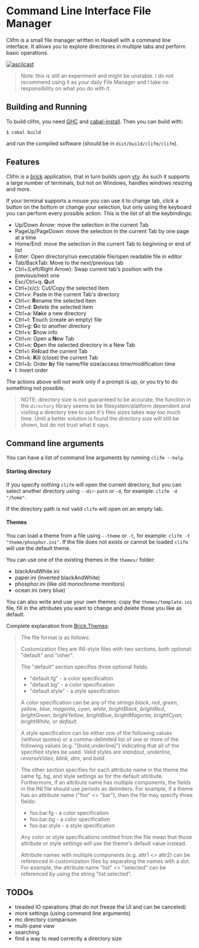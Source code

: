 # Command Line Interface File Manager
Clifm is a small file manager written in Haskell with a command line interface. It allows you to explore directories in multiple tabs and perform basic operations.

[![asciicast](https://asciinema.org/a/LHfaWHtFKzp9KAYGEiGpns3mR.png)](https://asciinema.org/a/LHfaWHtFKzp9KAYGEiGpns3mR)

> Note: this is still an experiment and might be unstable. I do not recommend using it as your daily File Manager and I take no responsibility on what you do with it.

## Building and Running
To build clifm, you need [GHC](https://www.haskell.org/ghc/) and [cabal-install](http://hackage.haskell.org/package/cabal-install). Then you can build with:

```
$ cabal build
```
and run the compiled software (should be in `dist/build/clifm/clifm`).

## Features
Clifm is a [brick](https://github.com/jtdaugherty/brick) application, that in turn builds upon [vty](https://github.com/jtdaugherty/vty). As such it supports a large number of terminals, but not on Windows, handles windows resizing and more.

If your terminal supports a mouse you can use it to change tab, click a button on the bottom or change your selection, but only using the keyboard you can perform every possible action. This is the list of all the keybindings:

- Up/Down Arrow: move the selection in the current Tab
- PageUp/PageDown: move the selection in the current Tab by one page at a time
- Home/End: move the selection in the current Tab to beginning or end of list
- Enter: Open directory/run executable file/open readable file in editor
- Tab/BackTab: Move to the next/previous tab
- Ctrl+(Left/Right Arrow): Swap current tab's position with the previous/next one
- Esc/Ctrl+q: **Q**uit
- Ctrl+(x/c): Cut/Copy the selected Item
- Ctrl+v: Paste in the current Tab's directory
- Ctrl+r: **R**ename the selected Item
- Ctrl+d: **D**elete the selected Item
- Ctrl+a: M**a**ke a new directory
- Ctrl+t: **T**ouch (create an empty) file
- Ctrl+g: **G**o to another directory
- Ctrl+s: **S**how info
- Ctrl+n: Open a **N**ew Tab
- Ctrl+o: **O**pen the selected directory in a New Tab
- Ctrl+l: Re**l**oad the current Tab
- Ctrl+k: **K**ill (close) the current Tab
- Ctrl+b: Order **b**y file name/file size/access time/modification time
- I: Invert order

The actions above will not work only if a prompt is up, or you try to do something not possible.

> NOTE: directory size is not guaranteed to be accurate, the function in the `directory` library seems to be filesystem/platform dependent and visiting a directory tree to sum it's files sizes takes way too much time. Until a better solution is found the directory size will still be shown, but do not trust what it says.

## Command line arguments
You can have a list of command line arguments by running `clifm --help`.

#### Starting directory
If you specify nothing `clifm` will open the current directory, but you can select another directory using `--dir-path` or `-d`, for example: `clifm -d "/home"`.

If the directory path is not valid `clifm` will open on an empty tab.

#### Themes
You can load a theme from a file using `--theme` or `-t`, for example: `clifm -t "theme/phosphor.ini"`. If the file does not exists or cannot be loaded `clifm` will use the default theme.

You can use one of the existing themes in the `themes/` folder:
- blackAndWhite.ini
- paper.ini (inverted blackAndWhite)
- phosphor.ini (like old monochrome monitors)
- ocean.ini (very blue)

You can also write and use your own themes: copy the `themes/template.ini` file, fill in the attributes you want to change and delete those you like as default.

Complete explanation from [Brick.Themes](https://hackage.haskell.org/package/brick-0.35/docs/Brick-Themes.html):
> The file format is as follows:
>
> Customization files are INI-style files with two sections, both optional: "default" and "other".
>
> The "default" section specifies three optional fields:
>
> - "default.fg" - a color specification
> - "default.bg" - a color specification
> - "default.style" - a style specification
>
> A color specification can be any of the strings *black*, *red*, *green*, *yellow*, *blue*, *magenta*, *cyan*, *white*, *brightBlack*, *brightRed*, *brightGreen*, *brightYellow*, *brightBlue*, *brightMagenta*, *brightCyan*, *brightWhite*, or *default*.
>
> A style specification can be either one of the following values (without quotes) or a comma-delimited list of one or more of the following values (e.g. "[bold,underline]") indicating that all of the specified styles be used. Valid styles are *standout*, *underline*, *reverseVideo*, *blink*, *dim*, and *bold*.
>
> The other section specifies for each attribute name in the theme the same fg, bg, and style settings as for the default attribute. Furthermore, if an attribute name has multiple components, the fields in the INI file should use periods as delimiters. For example, if a theme has an attribute name ("foo" <> "bar"), then the file may specify three fields:
>
> - foo.bar.fg - a color specification
> - foo.bar.bg - a color specification
> - foo.bar.style - a style specification
>
> Any color or style specifications omitted from the file mean that those attribute or style settings will use the theme's default value instead.
>
> Attribute names with multiple components (e.g. attr1 <> attr2) can be referenced in customization files by separating the names with a dot. For example, the attribute name "list" <> "selected" can be referenced by using the string "list.selected".

## TODOs
- treaded IO operations (that do not freeze the UI and can be canceled)
- more settings (using command line arguments)
- mc directory comparison
- multi-pane view
- searching
- find a way to read correctly a directory size
